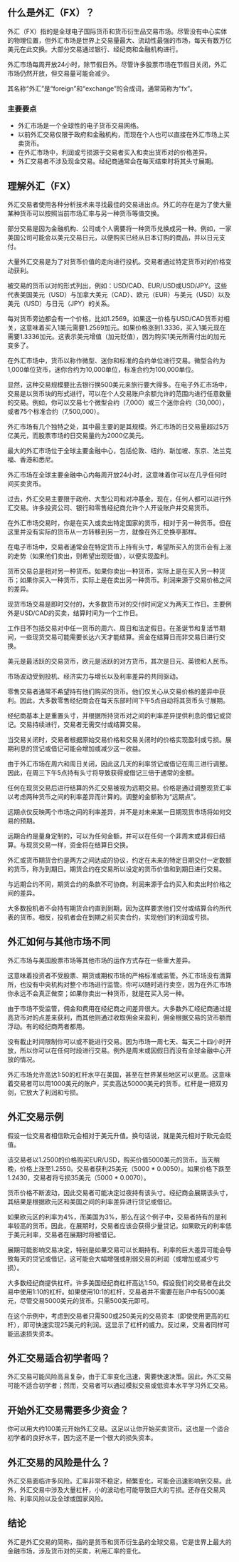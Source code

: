 ## 什么是外汇（FX）？

外汇（FX）指的是全球电子国际货币和货币衍生品交易市场。尽管没有中心实体的物理位置，但外汇市场是世界上交易量最大、流动性最强的市场，每天有数万亿美元在此交换。大部分交易通过银行、经纪商和金融机构进行。

外汇市场每周开放24小时，除节假日外。尽管许多股票市场在节假日关闭，外汇市场仍然开放，但交易量可能会减少。

其名称“外汇”是“foreign”和“exchange”的合成词，通常简称为“fx”。

### 主要要点

- 外汇市场是一个全球性的电子货币交易网络。
- 以前外汇交易仅限于政府和金融机构，而现在个人也可以直接在外汇市场上买卖货币。
- 在外汇市场中，利润或亏损源于交易者买入和卖出货币对的价格差异。
- 外汇交易者不涉及现金交易。经纪商通常会在每天结束时将其头寸展期。

## 理解外汇（FX）

外汇交易者使用各种分析技术来寻找最佳的交易进出点。外汇的存在是为了使大量某种货币可以按照当前市场汇率与另一种货币等值交换。

部分交易是因为金融机构、公司或个人需要将一种货币兑换成另一种。例如，一家美国公司可能会以美元交易日元，以便购买已经从日本订购的商品，并以日元支付。

大量外汇交易是为了对货币价值的走向进行投机。交易者通过特定货币对的价格变动获利。

被交易的货币以对的形式列出，例如：USD/CAD、EUR/USD或USD/JPY。这些代表美国美元（USD）与加拿大美元（CAD）、欧元（EUR）与美元（USD）以及美元（USD）与日元（JPY）的关系。

每对货币旁边都会有一个价格，比如1.2569。如果这一价格与USD/CAD货币对相关，这意味着买入1美元需要1.2569加元。如果价格涨到1.3336，买入1美元现在需要1.3336加元。这表示美元增值（加元贬值），因为购买1美元所需付出的加元变多了。

在外汇市场中，货币以称作微型、迷你和标准的合约单位进行交易。微型合约为1,000单位货币，迷你合约为10,000单位，标准合约为100,000单位。

显然，这种交易规模要比去银行换500美元来旅行要大得多。在电子外汇市场中，交易是以货币块的形式进行，可以在个人交易账户余额允许的范围内进行任意数量的交易。例如，你可以交易七个微型合约（7,000）或三个迷你合约（30,000），或者75个标准合约（7,500,000）。

外汇市场有几个独特之处，其中最主要的是其规模。外汇市场的日交易量超过5万亿美元，而股票市场的日交易量约为2000亿美元。

最大的外汇市场位于全球主要金融中心，包括伦敦、纽约、新加坡、东京、法兰克福、香港和悉尼。

外汇市场在全球主要金融中心内每周开放24小时，这意味着你可以在几乎任何时间买卖货币。

过去，外汇交易主要限于政府、大型公司和对冲基金。现在，任何人都可以进行外汇交易。许多投资公司、银行和零售经纪商允许个人开设账户并交易货币。

在外汇市场交易时，你是在买入或卖出特定国家的货币，相对于另一种货币。但在这里并没有实际的货币从一方转移到另一方，就像在外汇兑换亭那样。

在电子市场中，交易者通常会在特定货币上持有头寸，希望所买入的货币会有上涨的走势（如果他们卖出，则希望出现贬值），以便实现盈利。

货币交易总是相对另一种货币。如果你卖出一种货币，实际上是在买入另一种货币；如果你买入一种货币，实际上是在卖出另一种货币。利润来源于交易价格之间的差异。

现货市场交易是即时交付的，大多数货币对的交付时间定义为两天工作日。主要例外是USD/CAD的买卖，结算时间为一个工作日。

工作日不包括交易对中任一货币的周六、周日和法定假日。在圣诞节和复活节期间，一些现货交易可能需要长达六天才能结算。资金在结算日而非交易日进行交换。

美元是最活跃的交易货币，欧元是活跃的对方货币，其次是日元、英镑和人民币。

市场波动受到投机、经济实力与增长以及利率差异的共同驱动。

零售交易者通常不希望持有他们购买的货币。他们仅关心从交易价格的差异中获利。因此，大多数零售经纪商会在每天东部时间下午5点自动将其货币头寸展期。

经纪商基本上是重置头寸，并根据所持货币对之间的利率差异提供利息的借记或贷记。交易持续进行，交易者无需交付或结算交易。

当交易关闭时，交易者根据原始交易价格和交易关闭时的价格实现盈利或亏损。展期利息的贷记或借记可能会增加或减少这一收益。

由于外汇市场在周六和周日关闭，因此这几天的利率贷记或借记在周三进行调整。因此，在周三下午5点持有头寸将导致获得或借记三倍于通常的金额。

任何在现货交易后进行结算的外汇交易被视为远期交易。价格是通过调整现货汇率以考虑两种货币之间的利率差异而计算的。调整的金额称为“远期点”。

远期点仅反映两个市场之间的利率差异，并不是对未来某一日期现货市场将如何交易的预期。

远期合约是量身定制的，可以为任何金额，并可以在任何一个非周末或非假日结算。与现货交易一样，资金将在结算日交换。

外汇或货币期货合约是两方之间达成的协议，约定在未来的特定日期交付一定数额的货币，称为到期日。期货合约在交易所以设定的货币价值和到期日进行交易。

与远期合约不同，期货合约的条款不可协商。利润来源于合约买入和卖出时价格之间的差异。

大多数投机者不会持有期货合约直到到期，因为这样要求他们交付或结算合约所代表的货币。相反，投机者会在到期之前买卖合约，实现他们的利润或亏损。

## 外汇如何与其他市场不同

外汇市场与美国股票市场等其他市场的运作方式存在一些重大差异。

这意味着投资者不受股票、期货或期权市场的严格标准或监管。外汇市场没有清算所，也没有中央机构对整个市场进行监管。你可以随时进行卖空，因为在外汇市场你永远不会真正做空；如果你卖出一种货币，就是在买入另一种。

由于市场不受监管，佣金和费用在经纪商之间差异很大。大多数外汇经纪商通过提高货币对的点差来获利，而其他则通过收取佣金来盈利，佣金根据交易的货币额而浮动。有的经纪商两者都用。

没有截止时间限制你可以或不能进行交易。因为市场一周七天、每天二十四小时开放，所以你可以在任何时段进行交易。例外是周末或因假日而没有全球金融中心开放的情况。

外汇市场允许高达1:50的杠杆水平在美国，甚至在世界某些地区可以更高。这意味着交易者可以用1000美元的账户，买卖高达50000美元的货币。杠杆是一把双刃剑，它放大了利润和亏损。

## 外汇交易示例

假设一位交易者相信欧元会相对于美元升值。换句话说，就是美元相对于欧元会贬值。

该交易者以1.2500的价格购买EUR/USD，购买价值5000美元的货币。当天稍晚，价格上涨至1.2550。交易者获利25美元（5000 * 0.0050）。如果价格下跌至1.2430，交易者将亏损35美元（5000 * 0.0070）。

货币价格不断波动，因此交易者可能决定过夜持有该头寸。经纪商会展期该头寸，其结果是根据欧元区和美国之间的利率差异进行贷记或借记。

如果欧元区的利率为4%，而美国为3%，那么在这个例子中，交易者持有的是利率较高的货币。因此，在展期时，交易者应该会获得少量贷记。如果欧元的利率低于美元利率，交易者在展期时将被借记。

展期可能影响交易决定，特别是如果交易可以长期持有。利率的巨大差异可能会导致每天的贷记或借记，这可能会大幅增强或削弱交易的利润（或增加或减少亏损）。

大多数经纪商提供杠杆。许多美国经纪商杠杆高达1:50。假设我们的交易者在此交易中使用1:10的杠杆。如果使用10:1的杠杆，交易者并不需要在账户中有5000美元，尽管交易5000美元的货币。只需500美元即可。

在这个示例中，考虑到交易者只需500或250美元的交易资本（即使使用更高的杠杆），即可快速实现25美元的利润。这显示了杠杆的威力。反过来，交易者同样可能迅速损失资本。

## 外汇交易适合初学者吗？

外汇交易可能风险高且复杂，由于汇率变化迅速，需要快速决策。因此，外汇交易可能不适合初学者；然而，交易者可以通过模拟交易或低资本水平学习外汇交易。

## 开始外汇交易需要多少资金？

你可以用大约100美元开始外汇交易。这足以让你开始买卖货币。这也是一个适合初学者的良好水平，因为这不是一个很大的损失资本。

## 外汇交易的风险是什么？

外汇交易面临许多风险。汇率非常不稳定，频繁变化，可能会迅速影响到交易。此外，外汇交易中涉及大量杠杆，小的波动也可能导致巨大的亏损。还存在交易风险、利率风险以及全球或国家风险。

## 结论

外汇是外汇交易的简称，指的是货币和货币衍生品的全球交易。它是世界上最大的金融市场，涉及货币对的买卖，利用汇率的变化。